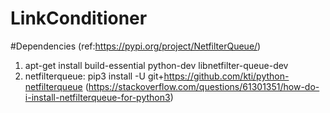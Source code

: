 # LinkConditioner
#Dependencies (ref:https://pypi.org/project/NetfilterQueue/)
1. apt-get install build-essential python-dev libnetfilter-queue-dev
2. netfilterqueue:
   pip3 install -U git+https://github.com/kti/python-netfilterqueue
   (https://stackoverflow.com/questions/61301351/how-do-i-install-netfilterqueue-for-python3)

